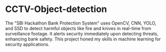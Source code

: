# CCTV-Object-detection
The "SBI Hackathon Bank Protection System" uses OpenCV, CNN, YOLO, and SSD to detect harmful objects like fire and knives in real-time from surveillance footage. It alerts security immediately upon detecting threats, enhancing bank safety. This project honed my skills in machine learning for security applications.
